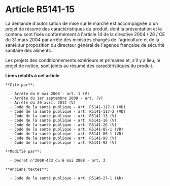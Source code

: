 # Article R5141-15

La demande d'autorisation de mise sur le marché est accompagnée d'un projet de résumé des caractéristiques du produit, dont
la présentation et le contenu sont fixés conformément à l'article 14 de la directive 2004 / 28 / CE du 31 mars 2004 par
arrêté des ministres chargés de l'agriculture et de la santé sur proposition du directeur général de l'agence française de
sécurité sanitaire des aliments. 

Les projets des conditionnements extérieurs et primaires et, s'il y a lieu, le projet de notice, sont joints au résumé des
caractéristiques du produit.

**Liens relatifs à cet article**

	**Cité par**:

	  - Arrêté du 6 mai 2008 - art. 1 (V)
	  - Arrêté du 1er septembre 2009 - art. (V)
	  - Arrêté du 20 avril 2012 (V)
	  - Code de la santé publique - art. R5141-117-1 (VD)
	  - Code de la santé publique - art. R5141-117-2 (VD)
	  - Code de la santé publique - art. R5141-13 (V)
	  - Code de la santé publique - art. R5141-16 (V)
	  - Code de la santé publique - art. R5141-26 (V)
	  - Code de la santé publique - art. R5141-85-1 (VD)
	  - Code de la santé publique - art. R5141-86-1 (VD)
	  - Code de la santé publique - art. R5141-90 (V)
	  - Code de la santé publique - art. R5141-92 (V)

	**Modifié par**:

	  - Décret n°2008-433 du 6 mai 2008 - art. 3

	**Anciens textes**:

	  - Code de la santé publique - art. R5146-27-1 (Ab)
